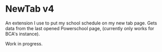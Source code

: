 # NewTab v4

An extension I use to put my school schedule on my new tab page. 
Gets data from the last opened Powerschool page, (currently only works for BCA's instance).

Work in progress.
